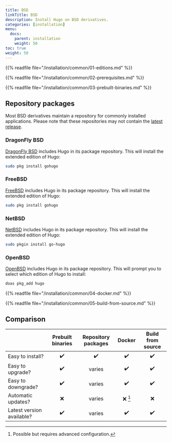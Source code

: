 ```yaml
---
title: BSD
linkTitle: BSD
description: Install Hugo on BSD derivatives.
categories: [installation]
menu:
  docs:
    parent: installation
    weight: 50
toc: true
weight: 50
---
```

{{% readfile file="/installation/common/01-editions.md" %}}

{{% readfile file="/installation/common/02-prerequisites.md" %}}

{{% readfile file="/installation/common/03-prebuilt-binaries.md" %}}

## Repository packages

Most BSD derivatives maintain a repository for commonly installed applications. Please note that these repositories may not contain the [latest release].

[latest release]: https://github.com/gohugoio/hugo/releases/latest

### DragonFly BSD

[DragonFly BSD] includes Hugo in its package repository. This will install the extended edition of Hugo:

```sh
sudo pkg install gohugo
```

[DragonFly BSD]: https://www.dragonflybsd.org/

### FreeBSD

[FreeBSD] includes Hugo in its package repository. This will install the extended edition of Hugo:

```sh
sudo pkg install gohugo
```

[FreeBSD]: https://www.freebsd.org/

### NetBSD

[NetBSD] includes Hugo in its package repository. This will install the extended edition of Hugo:

```sh
sudo pkgin install go-hugo
```

[NetBSD]: https://www.netbsd.org/

### OpenBSD

[OpenBSD] includes Hugo in its package repository. This will prompt you to select which edition of Hugo to install:

```sh
doas pkg_add hugo
```

[OpenBSD]: https://www.openbsd.org/

{{% readfile file="/installation/common/04-docker.md" %}}

{{% readfile file="/installation/common/05-build-from-source.md" %}}

## Comparison

||Prebuilt binaries|Repository packages|Docker|Build from source
:--|:--:|:--:|:--:|:--:
Easy to install?|:heavy_check_mark:|:heavy_check_mark:|:heavy_check_mark:|:heavy_check_mark:|
Easy to upgrade?|:heavy_check_mark:|varies|:heavy_check_mark:|:heavy_check_mark:
Easy to downgrade?|:heavy_check_mark:|varies|:heavy_check_mark:|:heavy_check_mark:
Automatic updates?|:x:|varies|:x: [^1]|:x:
Latest version available?|:heavy_check_mark:|varies|:heavy_check_mark:|:heavy_check_mark:

[^1]: Possible but requires advanced configuration.
